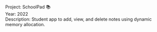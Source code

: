 Project: SchoolPad 📚 <br>
Year: 2022 <br>
Description: Student app to add, view, and delete notes using dynamic memory allocation. 
